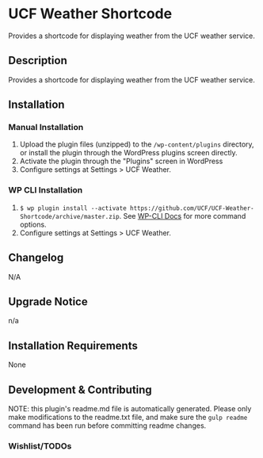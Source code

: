 # UCF Weather Shortcode #

Provides a shortcode for displaying weather from the UCF weather service.


## Description ##

Provides a shortcode for displaying weather from the UCF weather service.


## Installation ##

### Manual Installation ###
1. Upload the plugin files (unzipped) to the `/wp-content/plugins` directory, or install the plugin through the WordPress plugins screen directly.
2. Activate the plugin through the "Plugins" screen in WordPress
3. Configure settings at Settings > UCF Weather.

### WP CLI Installation ###
1. `$ wp plugin install --activate https://github.com/UCF/UCF-Weather-Shortcode/archive/master.zip`.  See [WP-CLI Docs](http://wp-cli.org/commands/plugin/install/) for more command options.
2. Configure settings at Settings > UCF Weather.


## Changelog ##

N/A

## Upgrade Notice ##

n/a


## Installation Requirements ##

None


## Development & Contributing ##

NOTE: this plugin's readme.md file is automatically generated.  Please only make modifications to the readme.txt file, and make sure the `gulp readme` command has been run before committing readme changes.

### Wishlist/TODOs ###

